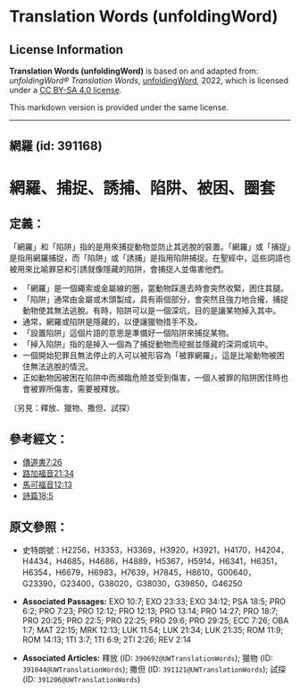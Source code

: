 # Translation Words (unfoldingWord)

## License Information

**Translation Words (unfoldingWord)** is based on and adapted from: _unfoldingWord® Translation Words_, [unfoldingWord](https://unfoldingword.org/utw), 2022, which is licensed under a [CC BY-SA 4.0 license](https://creativecommons.org/licenses/by-sa/4.0/legalcode.en).

This markdown version is provided under the same license.



--------------------------------

## 網羅 (id: 391168)

網羅、捕捉、誘捕、陷阱、被困、圈套
=================

定義：
---

「網羅」和「陷阱」指的是用來捕捉動物並防止其逃脫的裝置。「網羅」或「捕捉」是指用網羅捕捉，而「陷阱」或「誘捕」是指用陷阱捕捉。在聖經中，這些詞語也被用來比喻罪惡和引誘就像隱藏的陷阱，會捕捉人並傷害他們。

* 「網羅」是一個繩索或金屬線的圈，當動物踩進去時會突然收緊，困住其腿。
* 「陷阱」通常由金屬或木頭製成，具有兩個部分，會突然且強力地合攏，捕捉動物使其無法逃脫。有時，陷阱可以是一個深坑，目的是讓某物掉入其中。
* 通常，網羅或陷阱是隱藏的，以便讓獵物措手不及。
* 「設置陷阱」這個片語的意思是準備好一個陷阱來捕捉某物。
* 「掉入陷阱」指的是掉入一個為了捕捉動物而挖掘並隱藏的深洞或坑中。
* 一個開始犯罪且無法停止的人可以被形容為「被罪網羅」，這是比喻動物被困住無法逃脫的情況。
* 正如動物因被困在陷阱中而瀕臨危險並受到傷害，一個人被罪的陷阱困住時也會被罪所傷害，需要被釋放。

（另見：釋放、獵物、撒但、試探）

參考經文：
-----

* [傳道書7:26](https://ref.ly/Eccl7:26)
* [路加福音21:34](https://ref.ly/Luke21:34)
* [馬可福音12:13](https://ref.ly/Mark12:13)
* [詩篇18:5](https://ref.ly/Ps18:5)

原文參照：
-----

* 史特朗號：H2256，H3353，H3369，H3920，H3921，H4170，H4204，H4434，H4685，H4686，H4889，H5367，H5914，H6341，H6351，H6354，H6679，H6983，H7639，H7845，H8610，G00640，G23390，G23400，G38020，G38030，G39850，G46250

* **Associated Passages:** EXO 10:7; EXO 23:33; EXO 34:12; PSA 18:5; PRO 6:2; PRO 7:23; PRO 12:12; PRO 12:13; PRO 13:14; PRO 14:27; PRO 18:7; PRO 20:25; PRO 22:5; PRO 22:25; PRO 29:6; PRO 29:25; ECC 7:26; OBA 1:7; MAT 22:15; MRK 12:13; LUK 11:54; LUK 21:34; LUK 21:35; ROM 11:9; ROM 14:13; 1TI 3:7; 1TI 6:9; 2TI 2:26; REV 2:14
* **Associated Articles:** 釋放 (ID: `390692@UWTranslationWords`); 獵物 (ID: `391044@UWTranslationWords`); 撒但 (ID: `391121@UWTranslationWords`); 試探 (ID: `391206@UWTranslationWords`)

